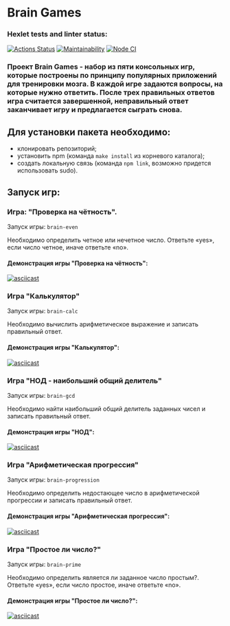 # Brain Games

### Hexlet tests and linter status:

[![Actions Status](https://github.com/KLIMuschka/frontend-project-lvl1/workflows/hexlet-check/badge.svg)](https://github.com/KLIMuschka/frontend-project-lvl1/actions)
[![Maintainability](https://api.codeclimate.com/v1/badges/a99a88d28ad37a79dbf6/maintainability)](https://codeclimate.com/github/KLIMuschka/frontend-project-lvl1/maintainability)
[![Node CI](https://github.com/KLIMuschka/frontend-project-lvl1/actions/workflows/nodejs.yml/badge.svg)](https://github.com/KLIMuschka/frontend-project-lvl1/actions)

### Проект Brain Games - набор из пяти консольных игр, которые построены по принципу популярных приложений для тренировки мозга. В каждой игре задаются вопросы, на которые нужно ответить. После трех правильных ответов игра считается завершенной, неправильный ответ заканчивает игру и предлагается сыграть снова.

## Для установки пакета необходимо:
- клонировать репозиторий;
- установить npm (команда `make install` из корневого каталога);
- создать локальную связь (команда `npm link`, возможно придется использовать sudo).


## Запуск игр:

### Игра: "Проверка на чётность".
Запуск игры: `brain-even`

Необходимо определить четное или нечетное число. Ответьте «yes», если число четное, иначе ответьте «no».

#### Демонстрация игры "Проверка на чётность":

[![asciicast](https://asciinema.org/a/496986.svg)](https://asciinema.org/a/496986)

### Игра "Калькулятор"
Запуск игры: `brain-calc`

Необходимо вычислить арифметическое выражение и записать правильный ответ.

#### Демонстрация игры "Калькулятор":

[![asciicast](https://asciinema.org/a/496987.svg)](https://asciinema.org/a/496987)

### Игра "НОД - наибольший общий делитель"
Запуск игры: `brain-gcd`

Необходимо найти наибольший общий делитель заданных чисел и записать правильный ответ.

#### Демонстрация игры "НОД":

[![asciicast](https://asciinema.org/a/497516.svg)](https://asciinema.org/a/497516)

### Игра "Арифметическая прогрессия"
Запуск игры: `brain-progression`

Необходимо определить недостающее число в арифметической прогрессии и записать правильный ответ.

#### Демонстрация игры "Арифметическая прогрессия":

[![asciicast](https://asciinema.org/a/497988.svg)](https://asciinema.org/a/497988)

### Игра "Простое ли число?"
Запуск игры: `brain-prime`

Необходимо определить является ли заданное число простым?. Ответьте «yes», если число простое, иначе ответьте «no».

#### Демонстрация игры "Простое ли число?":

[![asciicast](https://asciinema.org/a/498214.svg)](https://asciinema.org/a/498214)
